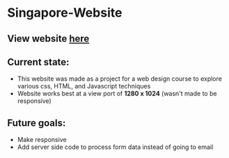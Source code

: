 # Singapore-Website

## View website [here](https://SurienDG.github.io/Singapore-Website/Gallery.html)

## Current state:

- This website was made as a project for a web design course to explore various css, HTML, and Javascript techniques
- Website works best at a view port of **1280 x 1024** (wasn't made to be responsive)

## Future goals:
- Make responsive
- Add server side code to process form data instead of going to email

